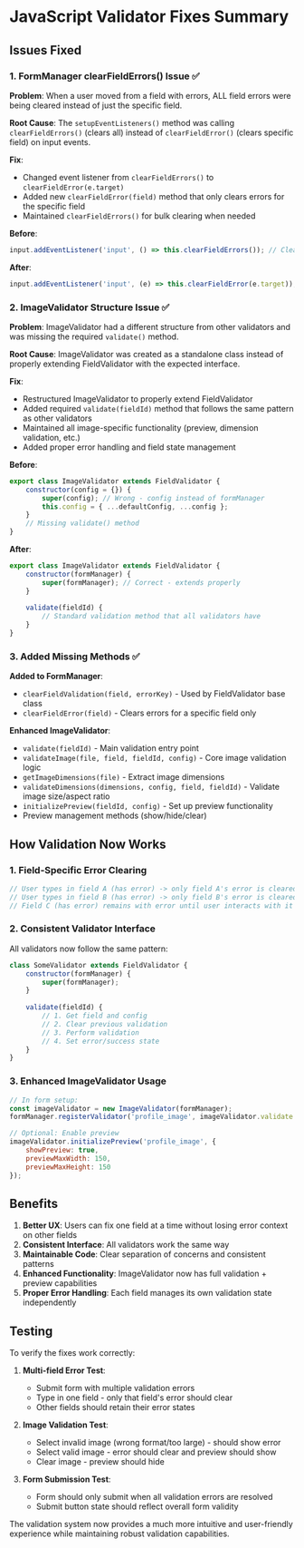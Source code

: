 # JavaScript Validator Fixes Summary

## Issues Fixed

### 1. **FormManager clearFieldErrors() Issue** ✅
**Problem**: When a user moved from a field with errors, ALL field errors were being cleared instead of just the specific field.

**Root Cause**: The `setupEventListeners()` method was calling `clearFieldErrors()` (clears all) instead of `clearFieldError()` (clears specific field) on input events.

**Fix**: 
- Changed event listener from `clearFieldErrors()` to `clearFieldError(e.target)`
- Added new `clearFieldError(field)` method that only clears errors for the specific field
- Maintained `clearFieldErrors()` for bulk clearing when needed

**Before**:
```javascript
input.addEventListener('input', () => this.clearFieldErrors()); // Clears ALL errors
```

**After**:
```javascript
input.addEventListener('input', (e) => this.clearFieldError(e.target)); // Clears only this field's errors
```

### 2. **ImageValidator Structure Issue** ✅
**Problem**: ImageValidator had a different structure from other validators and was missing the required `validate()` method.

**Root Cause**: ImageValidator was created as a standalone class instead of properly extending FieldValidator with the expected interface.

**Fix**:
- Restructured ImageValidator to properly extend FieldValidator
- Added required `validate(fieldId)` method that follows the same pattern as other validators
- Maintained all image-specific functionality (preview, dimension validation, etc.)
- Added proper error handling and field state management

**Before**:
```javascript
export class ImageValidator extends FieldValidator {
    constructor(config = {}) {
        super(config); // Wrong - config instead of formManager
        this.config = { ...defaultConfig, ...config };
    }
    // Missing validate() method
}
```

**After**:
```javascript
export class ImageValidator extends FieldValidator {
    constructor(formManager) {
        super(formManager); // Correct - extends properly
    }
    
    validate(fieldId) {
        // Standard validation method that all validators have
    }
}
```

### 3. **Added Missing Methods** ✅
**Added to FormManager**:
- `clearFieldValidation(field, errorKey)` - Used by FieldValidator base class
- `clearFieldError(field)` - Clears errors for a specific field only

**Enhanced ImageValidator**:
- `validate(fieldId)` - Main validation entry point
- `validateImage(file, field, fieldId, config)` - Core image validation logic
- `getImageDimensions(file)` - Extract image dimensions
- `validateDimensions(dimensions, config, field, fieldId)` - Validate image size/aspect ratio
- `initializePreview(fieldId, config)` - Set up preview functionality
- Preview management methods (show/hide/clear)

## How Validation Now Works

### 1. **Field-Specific Error Clearing**
```javascript
// User types in field A (has error) -> only field A's error is cleared
// User types in field B (has error) -> only field B's error is cleared  
// Field C (has error) remains with error until user interacts with it
```

### 2. **Consistent Validator Interface**
All validators now follow the same pattern:
```javascript
class SomeValidator extends FieldValidator {
    constructor(formManager) {
        super(formManager);
    }
    
    validate(fieldId) {
        // 1. Get field and config
        // 2. Clear previous validation  
        // 3. Perform validation
        // 4. Set error/success state
    }
}
```

### 3. **Enhanced ImageValidator Usage**
```javascript
// In form setup:
const imageValidator = new ImageValidator(formManager);
formManager.registerValidator('profile_image', imageValidator.validate.bind(imageValidator));

// Optional: Enable preview
imageValidator.initializePreview('profile_image', {
    showPreview: true,
    previewMaxWidth: 150,
    previewMaxHeight: 150
});
```

## Benefits

1. **Better UX**: Users can fix one field at a time without losing error context on other fields
2. **Consistent Interface**: All validators work the same way
3. **Maintainable Code**: Clear separation of concerns and consistent patterns
4. **Enhanced Functionality**: ImageValidator now has full validation + preview capabilities
5. **Proper Error Handling**: Each field manages its own validation state independently

## Testing

To verify the fixes work correctly:

1. **Multi-field Error Test**:
   - Submit form with multiple validation errors
   - Type in one field - only that field's error should clear
   - Other fields should retain their error states

2. **Image Validation Test**:
   - Select invalid image (wrong format/too large) - should show error
   - Select valid image - error should clear and preview should show
   - Clear image - preview should hide

3. **Form Submission Test**:
   - Form should only submit when all validation errors are resolved
   - Submit button state should reflect overall form validity

The validation system now provides a much more intuitive and user-friendly experience while maintaining robust validation capabilities.

